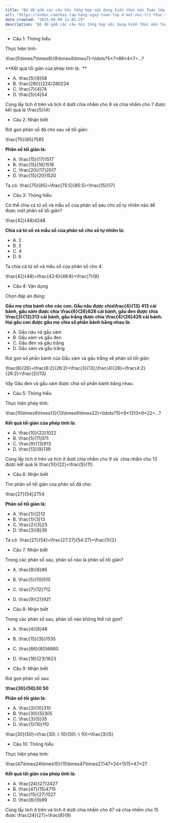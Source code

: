```yaml
---
title: "Bộ đề gồm các câu hỏi tổng hợp nội dung kiến thức môn Toán lớp 4: Rút gọn phân số đã học ở Tuần 27 trong chương trình Toán lớp 4 Tập 2 Kết nối tri thức, giúp các em ôn tập và luyện giải các dạng bài tập Toán lớp 4. Mời các em cùng luyện tập."
url: "https://vndoc.com/bai-tap-hang-ngay-toan-lop-4-ket-noi-tri-thuc-tuan-27-thu-2-339009"
date_crawled: "2025-04-09 11:01:29"
description: "Bộ đề gồm các câu hỏi tổng hợp nội dung kiến thức môn Toán lớp 4: Rút gọn phân số đã học ở Tuần 27 trong chương trình Toán lớp 4 Tập 2 Kết nối tri thức, giúp các em ôn tập và luyện giải các dạng bài tập Toán lớp 4. Mời các em cùng luyện tập."
---
```


* Câu 1:  Thông hiểu

Thực hiện tính:

\\frac{5\\times7\\times8}{8\\times4\\times7}=\\ldots?5×7×88×4×7=…?

**Kết quả tối giản của phép tính là:  **

  * A. \\frac{5}{8}58
  * B. \\frac{280}{224}280224
  * C. \\frac{7}{4}74
  * D. \\frac{5}{4}54



Cùng lấy tích ở trên và tích ở dưới chia nhẩm cho 8 và chia nhẩm cho 7 được kết quả là \\frac{5}{4}

* Câu 2:  Nhận biết

Rút gọn phân số đã cho sau về tối giản:

\\frac{75}{85}7585

**Phân số tối giản là:**

  * A. \\frac{15}{17}1517
  * B. \\frac{15}{18}1518
  * C. \\frac{20}{17}2017
  * D. \\frac{15}{20}1520



Ta có: \\frac{75}{85}=\\frac{75:5}{85:5}=\\frac{15}{17}

* Câu 3:  Thông hiểu

Có thể chia cả tử số và mẫu số của phân số sau cho số tự nhiên nào để được một phân số tối giản?

\\frac{42}{48}4248

**Chia cả tử số và mẫu số của phân số cho số tự nhiên là:**

  * A. 2 
  * B. 3 
  * C. 4 
  * D. 6 



Ta chia cả tử số và mẫu số của phân số cho 4:

\\frac{42}{48}=\\frac{42:6}{48:6}=\\frac{7}{8}

* Câu 4:  Vận dụng

Chọn đáp án đúng:

**Gấu mẹ chia bánh cho các con. Gấu nâu được chia\\frac{4}{13} 413 cái bánh, gấu xám được chia \\frac{6}{26}626 cái bánh, gấu đen được chia \\frac{3}{13}313 cái bánh, gấu trắng được chia \\frac{4}{26}426 cái bánh. Hai gấu con được gấu mẹ chia số phần bánh bằng nhau là:**

  * A. Gấu nâu và gấu xám 
  * B. Gấu xám và gấu đen 
  * C. Gấu đen và gấu trắng 
  * D. Gấu xám và gấu trắng 



Rút gọn số phần bánh của Gấu xám và gấu trắng về phân số tối giản:

\\frac{6}{26}=\\frac{6:2}{26:2}=\\frac{3}{13};\\frac{4}{26}=\\frac{4:2}{26:2}=\\frac{2}{13}

Vậy Gấu đen và gấu xám được chia số phần bánh bằng nhau.

* Câu 5:  Thông hiểu

Thực hiện phép tính:

\\frac{10\\times9\\times13}{13\\times9\\times22}=\\ldots?10×9×1313×9×22=…?

**Kết quả tối giản của phép tính là:**

  * A. \\frac{10}{22}1022
  * B. \\frac{5}{11}511
  * C. \\frac{9}{13}913
  * D. \\frac{13}{9}139



Cùng lấy tích ở trên và tích ở dưới chia nhẩm cho 9 và  chia nhẩm cho 13 được kết quả là \\frac{10}{22}=\\frac{5}{11}

* Câu 6:  Nhận biết

Tìm phân số tối giản của phân số đã cho:

\\frac{27}{54}2754

**Phân số tối giản là:**

  * A. \\frac{1}{2}12
  * B. \\frac{1}{3}13
  * C. \\frac{2}{3}23
  * D. \\frac{3}{6}36



Ta có: \\frac{27}{54}=\\frac{27:27}{54:27}=\\frac{1}{2}

* Câu 7:  Nhận biết

Trong các phân số sau, phân số nào là phân số tối giản?

  * A. \\frac{8}{6}86
  * B. \\frac{5}{10}510
  * C. \\frac{7}{12}712
  * D. \\frac{9}{21}921



* Câu 8:  Nhận biết

Trong các phân số sau, phân số nào không thể rút gọn?

  * A. \\frac{4}{8}48
  * B. \\frac{15}{35}1535
  * C. \\frac{66}{60}6660
  * D. \\frac{18}{23}1823



* Câu 9:  Nhận biết

Rút gọn phân số sau:

**\\frac{30}{50}30 50**

**Phân số tối giản là:**

  * A. \\frac{3}{10}310
  * B. \\frac{30}{5}305
  * C. \\frac{3}{5}35
  * D. \\frac{1}{10}110



\\frac{30}{50}=\\frac{30\\ :\\ 10}{50\\ :\\ 10}=\\frac{3}{5}

* Câu 10:  Thông hiểu

Thực hiện phép tính:

\\frac{47\\times24\\times15}{15\\times47\\times27}47×24×1515×47×27

**Kết quả tối giản của phép tính là:**

  * A. \\frac{24}{27}2427
  * B. \\frac{47}{15}4715
  * C. \\frac{15}{27}1527
  * D. \\frac{8}{9}89



Cùng lấy tích ở trên và tích ở dưới chia nhẩm cho 47 và chia nhểm cho 15 được \\frac{24}{27}=\\frac{8}{9}
